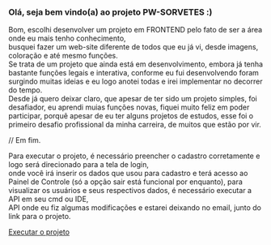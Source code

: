 ###  <b>Olá, seja bem vindo(a)</b> ao projeto  <b>PW-SORVETES</b> :)


  Bom, escolhi desenvolver um projeto em FRONTEND pelo fato de ser a área onde eu mais tenho conhecimento, <br/> busquei fazer um web-site diferente de todos que eu já vi, desde imagens, coloração e até mesmo funções.  <br/> Se trata de um projeto que ainda está em desenvolvimento, embora já tenha bastante funções legais e interativa, conforme eu fui desenvolvendo foram surgindo muitas ideias e eu logo anotei todas e irei implementar no decorrer do tempo. <br/> Desde já quero deixar claro, que apesar de ter sido um projeto simples, foi desafiador, eu aprendi muias funções novas, fiquei muito feliz em poder participar, porquê apesar de eu ter alguns projetos de estudos, esse foi o primeiro desafio profissional da minha carreira, de muitos que estão por vir. 

// Em fim.

  Para executar o projeto, é necessário preencher o cadastro corretamente e logo será direcionado para a tela de login, <br/>
 onde você irá inserir os dados que usou para cadastro e terá acesso ao Painel de Controle (só a opção sair está funcional por enquanto), para visualizar os usuários e seus respectivos dados, é necessário executar a API em seu cmd ou IDE, <br/> API onde eu fiz algumas modificações e estarei deixando no email, junto do link para o projeto. 




<a href="https://jandsonrj.github.io/projetopws/">Executar o projeto</a>
